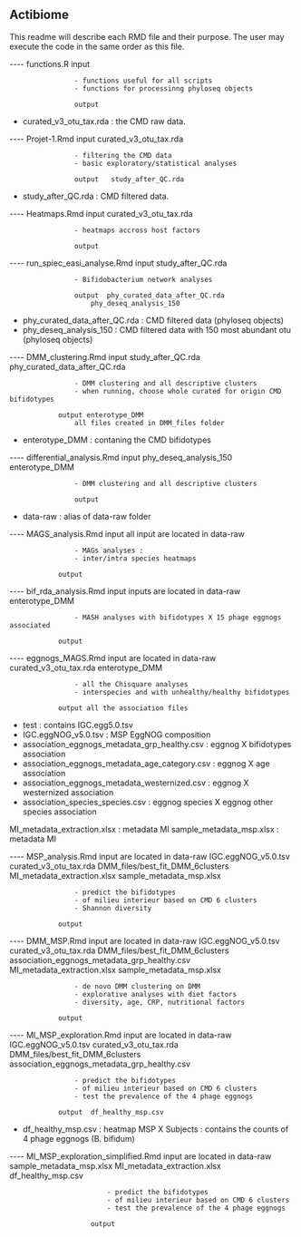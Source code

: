 ## Actibiome

This readme will describe each RMD file and their purpose.
The user may execute the code in the same order as this file.


---- functions.R			input

					- functions useful for all scripts
					- functions for processinng phyloseq objects

					output


- curated_v3_otu_tax.rda : the CMD raw data.


---- Projet-1.Rmd			input	 curated_v3_otu_tax.rda 

					- filtering the CMD data
					- basic exploratory/statistical analyses

					output	 study_after_QC.rda


- study_after_QC.rda : CMD filtered data.


---- Heatmaps.Rmd			input	 curated_v3_otu_tax.rda

					- heatmaps accross host factors

					output


---- run_spiec_easi_analyse.Rmd		input	 study_after_QC.rda

					- Bifidobacterium network analyses

					output 	phy_curated_data_after_QC.rda
						phy_deseq_analysis_150


- phy_curated_data_after_QC.rda : CMD filtered data (phyloseq objects)
- phy_deseq_analysis_150 : CMD filtered data with 150 most abundant otu (phyloseq objects)



---- DMM_clustering.Rmd		input	study_after_QC.rda
					phy_curated_data_after_QC.rda

					- DMM clustering and all descriptive clusters
					- when running, choose whole curated for origin CMD bifidotypes

				output enterotype_DMM
					all files created in DMM_files folder


- enterotype_DMM : contaning the CMD bifidotypes


---- differential_analysis.Rmd		input	phy_deseq_analysis_150
						enterotype_DMM

					- DMM clustering and all descriptive clusters

					output


- data-raw : alias of data-raw folder



---- MAGS_analysis.Rmd		input	all input are located in data-raw

					- MAGs analyses :
					- inter/intra species heatmaps

				output


---- bif_rda_analysis.Rmd	input	inputs are located in data-raw
					enterotype_DMM

					- MASH analyses with bifidotypes X 15 phage eggnogs associated

				output



---- eggnogs_MAGS.Rmd		input 	are located in data-raw
					curated_v3_otu_tax.rda
					enterotype_DMM

					- all the Chisquare analyses
					- interspecies and with unhealthy/healthy bifidotypes

				output all the association files

- test : contains IGC.egg5.0.tsv
- IGC.eggNOG_v5.0.tsv : MSP EggNOG composition
- association_eggnogs_metadata_grp_healthy.csv : eggnog X bifidotypes association
- association_eggnogs_metadata_age_category.csv : eggnog X age association
- association_eggnogs_metadata_westernized.csv : eggnog X westernized association
- association_species_species.csv : eggnog species X eggnog other species  association

MI_metadata_extraction.xlsx : metadata MI
sample_metadata_msp.xlsx : metadata MI


---- MSP_analysis.Rmd		input 	are located in data-raw
					IGC.eggNOG_v5.0.tsv
					curated_v3_otu_tax.rda
					DMM_files/best_fit_DMM_6clusters
					MI_metadata_extraction.xlsx
					sample_metadata_msp.xlsx

					- predict the bifidotypes
					- of milieu interieur based on CMD 6 clusters
					- Shannon diversity

				output



---- DMM_MSP.Rmd		input 	are located in data-raw
					IGC.eggNOG_v5.0.tsv
					curated_v3_otu_tax.rda
					DMM_files/best_fit_DMM_6clusters
					association_eggnogs_metadata_grp_healthy.csv
					MI_metadata_extraction.xlsx
					sample_metadata_msp.xlsx

					- de novo DMM clustering on DMM
					- explorative analyses with diet factors
					- diversity, age, CRP, nutritional factors

				output


---- MI_MSP_exploration.Rmd	input 	are located in data-raw
					IGC.eggNOG_v5.0.tsv
					curated_v3_otu_tax.rda
					DMM_files/best_fit_DMM_6clusters
					association_eggnogs_metadata_grp_healthy.csv

					- predict the bifidotypes
					- of milieu interieur based on CMD 6 clusters
					- test the prevalence of the 4 phage eggnogs

				output  df_healthy_msp.csv

- df_healthy_msp.csv : heatmap MSP X Subjects : contains the counts of 4 phage eggnogs (B. bifidum)


---- MI_MSP_exploration_simplified.Rmd		input 	are located in data-raw
							sample_metadata_msp.xlsx
							MI_metadata_extraction.xlsx
							df_healthy_msp.csv

							- predict the bifidotypes
							- of milieu interieur based on CMD 6 clusters
							- test the prevalence of the 4 phage eggnogs

						output


